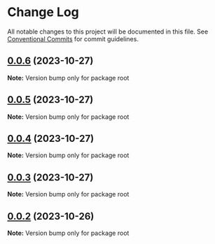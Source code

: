 # Change Log

All notable changes to this project will be documented in this file.
See [Conventional Commits](https://conventionalcommits.org) for commit guidelines.

## [0.0.6](https://github.com/wyh741953737/newSource/compare/v0.0.5...v0.0.6) (2023-10-27)

**Note:** Version bump only for package root





## [0.0.5](https://github.com/wyh741953737/newSource/compare/v0.0.4...v0.0.5) (2023-10-27)

**Note:** Version bump only for package root





## [0.0.4](https://github.com/wyh741953737/newSource/compare/v0.0.3...v0.0.4) (2023-10-27)

**Note:** Version bump only for package root





## [0.0.3](https://github.com/wyh741953737/newSource/compare/v0.0.2...v0.0.3) (2023-10-27)

**Note:** Version bump only for package root





## [0.0.2](https://github.com/wyh741953737/newSource/compare/v0.0.1...v0.0.2) (2023-10-26)

**Note:** Version bump only for package root
